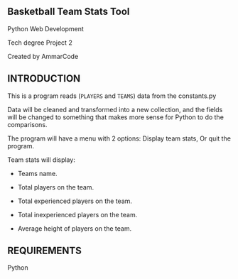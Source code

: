 Basketball Team Stats Tool
--------------------------
Python Web Development

Tech degree Project 2

Created by AmmarCode

INTRODUCTION
------------

This is a program reads (`PLAYERS` and `TEAMS`) data from the constants.py  

Data will be cleaned and transformed into a new collection, 
and the fields will be changed to something that makes more sense for Python to do the comparisons.

The program will have a menu with 2 options: Display team stats, Or quit the program.

Team stats will display:

* Teams name.

* Total players on the team.

* Total experienced players on the team.

* Total inexperienced players on the team.

* Average height of players on the team.


REQUIREMENTS
------------
Python
